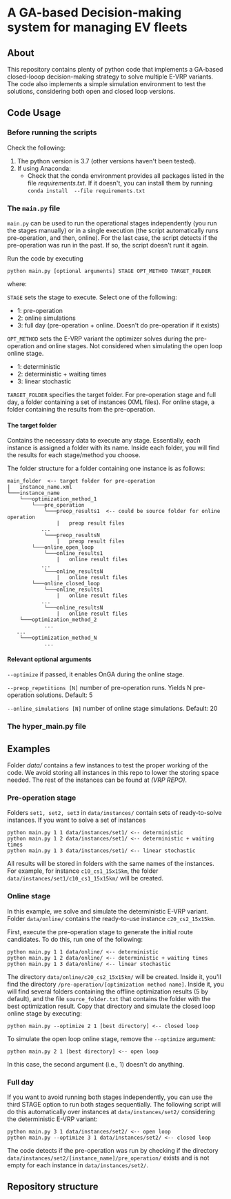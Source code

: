 # A GA-based Decision-making system for managing EV fleets

## About

This repository contains plenty of python code that implements a GA-based
closed-looop decision-making strategy to solve multiple E-VRP variants. The
code also implements a simple simulation environment to test the solutions,
considering both open and closed loop versions.

 
## Code Usage
### Before running the scripts

Check the following:

1. The python version is 3.7 (other versions haven't been tested).
2. If using Anaconda:
    * Check that the conda environment provides all packages listed in the 
      file *requirements.txt*. If it doesn't, you can install them by running 
      ``conda install  --file requirements.txt``

### The ``main.py`` file

``main.py`` can be used to run the operational stages independently
(you run the stages manually) or in a single execution 
(the script automatically runs pre-operation, and then, online). For the last
case, the script detects if the pre-operation was run in the past. If so,
the script doesn't runt it again.

Run the code by executing

```commandline 
python main.py [optional arguments] STAGE OPT_METHOD TARGET_FOLDER
```

where:

``STAGE`` sets the stage to execute. Select one of the following:

- 1: pre-operation
- 2: online simulations
- 3: full day (pre-operation + online. Doesn't do pre-operation if it exists)

``OPT_METHOD`` sets the E-VRP variant the optimizer solves during the
pre-operation and online stages. Not considered when simulating the open loop
online stage.

- 1: deterministic
- 2: deterministic + waiting times
- 3: linear stochastic

``TARGET_FOLDER`` specifies the target folder. For pre-operation stage and full 
day, a folder containing a set of instances (XML files). For online stage, 
a folder containing the results from the pre-operation.

#### The target folder

Contains the necessary data to execute any stage. Essentially, each instance
is assigned a folder with its name. Inside each folder, you will find the
results for each stage/method you choose.

The folder structure for a folder containing one instance is as follows:

```
main_folder  <-- target folder for pre-operation
|   instance_name.xml
└───instance_name
    └───optimization_method_1
        └───pre_operation
            └───preop_results1  <-- could be source folder for online operation
                |   preop result files
           ...
            └───preop_resultsN
                |   preop result files
        └───online_open_loop
            └───online_results1
                |   online result files
           ...
            └───online_resultsN
                |   online result files
        └───online_closed_loop
            └───online_results1
                |   online result files
           ...
            └───online_resultsN
                |   online result files
    └───optimization_method_2
            ...
   ...
    └───optimization_method_N
            ...
```

#### Relevant optional arguments
``--optimize`` if passed, it enables OnGA during the online stage.

``--preop_repetitions [N]`` number of pre-operation runs. Yields N
pre-operation solutions. Default: 5

``--online_simulations [N]`` number of online stage simulations. Default: 20

### The hyper_main.py file

## Examples

Folder *data/* contains a few instances to test the proper working of 
the code. We avoid storing all instances in this repo to lower the storing
space needed. The rest of the instances can be found at *(VRP REPO)*.

### Pre-operation stage

Folders ``set1, set2, set3`` in ``data/instances/`` contain sets 
of ready-to-solve instances. If you want to solve a set of instances

```
python main.py 1 1 data/instances/set1/ <-- deterministic
python main.py 1 2 data/instances/set1/ <-- deterministic + waiting times
python main.py 1 3 data/instances/set1/ <-- linear stochastic
```

All results will be stored in folders with the same names of the
instances. For example, for instance ``c10_cs1_15x15km``, 
the folder ``data/instances/set1/c10_cs1_15x15km/`` will be created.

### Online stage

In this example, we solve and simulate the deterministic E-VRP variant.
Folder ``data/online/`` contains the ready-to-use instance 
``c20_cs2_15x15km``.

First, execute the pre-operation stage to 
generate the initial route candidates. To do this, run one of the
following:

```
python main.py 1 1 data/online/ <-- deterministic
python main.py 1 2 data/online/ <-- deterministic + waiting times
python main.py 1 3 data/online/ <-- linear stochastic
```

The directory ``data/online/c20_cs2_15x15km/`` will be created. Inside
it, you'll find the directory ``/pre-operation/[optimization method name]``.
Inside it, you will find several folders containing the
offline optimization results (5 by default), and the file 
``source_folder.txt`` that contains the folder with the best 
optimization result. Copy that directory and simulate the closed loop online
stage by executing:

```
python main.py --optimize 2 1 [best directory] <-- closed loop
```

To simulate the open loop online stage, remove the ``--optimize`` argument:

```
python main.py 2 1 [best directory] <-- open loop
```

In this case, the second argument (i.e., 1) doesn't do anything.

### Full day

If you want to avoid running both stages independently, you can use the third
STAGE option to run both stages sequentially. The following script will do this
automatically over instances at ``data/instances/set2/`` considering 
the deterministic E-VRP variant:

```
python main.py 3 1 data/instances/set2/ <-- open loop
python main.py --optimize 3 1 data/instances/set2/ <-- closed loop
```

The code detects if the pre-operation was run by checking if the directory 
``data/instances/set2/[instance_name]/pre_operation/`` exists and is not empty
for each instance in ``data/instances/set2/``.


## Repository structure

 



